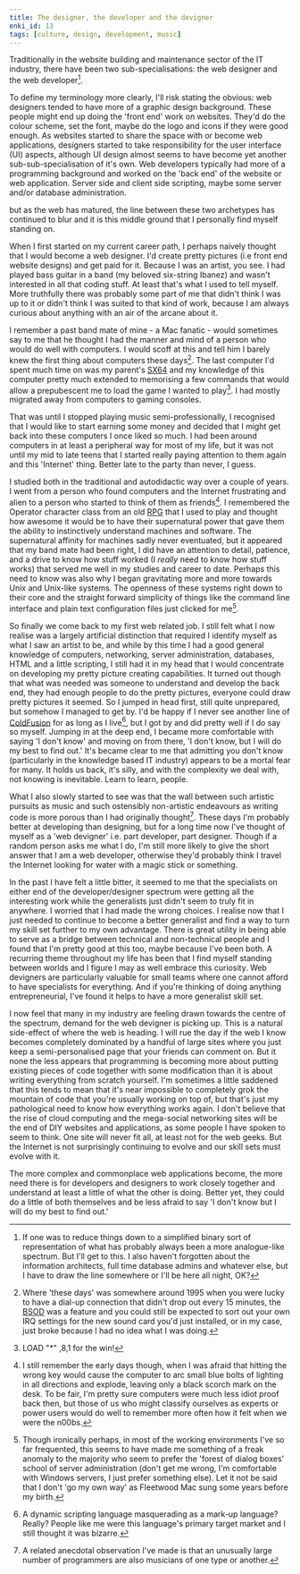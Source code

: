 ```yaml
---
title: The designer, the developer and the devigner
enki_id: 13
tags: [culture, design, development, music]
---
```

Traditionally in the website building and maintenance sector of the IT industry, there have been two sub-specialisations: the web designer and the web developer[^1].

To define my terminology more clearly, I'll risk stating the obvious: web designers tended to have more of a graphic design background. These people might end up doing the 'front end' work on websites. They'd do the colour scheme, set the font, maybe do the logo and icons if they were good enough. As websites started to share the space with or become web applications, designers started to take responsibility for the user interface (UI) aspects, although UI design almost seems to have become yet another sub-sub-specialisation of it's own. Web developers typically had more of a programming background and worked on the 'back end' of the website or web application. Server side and client side scripting, maybe some server and/or database administration.<!--more-->

but as the web has matured, the line between these two archetypes has continued to blur and it is this middle ground that I personally find myself standing on.

When I first started on my current career path, I perhaps naively thought that I would become a web designer. I'd create pretty pictures (i.e front end website designs) and get paid for it. Because I was an artist, you see. I had played bass guitar in a band (my beloved six-string Ibanez) and wasn't interested in all that coding stuff. At least that's what I used to tell myself. More truthfully there was probably some part of me that didn't think I was up to it or didn't think I was suited to that kind of work, because I am always curious about anything with an air of the arcane about it.

I remember a past band mate of mine - a Mac fanatic - would sometimes say to me that he thought I had the manner and mind of a person who would do well with computers. I would scoff at this and tell him I barely knew the first thing about computers these days[^2]. The last computer I'd spent much time on was my parent's [SX64](http://en.wikipedia.org/wiki/SX64) and my knowledge of this computer pretty much extended to memorising a few commands that would allow a prepubescent me to load the game I wanted to play[^3]. I had mostly migrated away from computers to gaming consoles.

That was until I stopped playing music semi-professionally, I recognised that I would like to start earning some money and decided that I might get back into these computers I once liked so much. I had been around computers in at least a peripheral way for most of my life, but it was not until my mid to late teens that I started really paying attention to them again and this 'Internet' thing. Better late to the party than never, I guess.

I studied both in the traditional and autodidactic way over a couple of years. I went from a person who found computers and the Internet frustrating and alien to a person who started to think of them as friends[^4]. I remembered the Operator character class from an old [RPG](http://en.wikipedia.org/wiki/Rifts) that I used to play and thought how awesome it would be to have their supernatural power that gave them the ability to instinctively understand machines and software. The supernatural affinity for machines sadly never eventuated, but it appeared that my band mate had been right, I did have an attention to detail, patience, and a drive to know how stuff worked (I *really* need to know how stuff works) that served me well in my studies and career to date. Perhaps this need to know was also why I began gravitating more and more towards Unix and Unix-like systems. The openness of these systems right down to their core and the straight forward simplicity of things like the command line interface and plain text configuration files just clicked for me[^5].

So finally we come back to my first web related job. I still felt what I now realise was a largely artificial distinction that required I identify myself as what I saw an artist to be, and while by this time I had a good general knowledge of computers, networking, server administration, databases, HTML and a little scripting, I still had it in my head that I would concentrate on developing my pretty picture creating capabilities. It turned out though that what was needed was someone to understand and develop the back end, they had enough people to do the pretty pictures, everyone could draw pretty pictures it seemed. So I jumped in head first, still quite unprepared, but somehow I managed to get by. I'd be happy if I never see another line of [ColdFusion](http://en.wikipedia.org/wiki/ColdFusion_Markup_Language) for as long as I live[^6], but I got by and did pretty well if I do say so myself. Jumping in at the deep end, I became more comfortable with saying 'I don't know' and moving on from there, 'I don't know, but I will do my best to find out.' It's became clear to me that admitting you don't know (particularly in the knowledge based IT industry) appears to be a mortal fear for many. It holds us back, it's silly, and with the complexity we deal with, not knowing is inevitable. Learn to learn, people.

What I also slowly started to see was that the wall between such artistic pursuits as music and such ostensibly non-artistic endeavours as writing code is more porous than I had originally thought[^7]. These days I'm probably better at developing than designing, but for a long time now I've thought of myself as a 'web devigner' i.e. part developer, part designer. Though if a random person asks me what I do, I'm still more likely to give the short answer that I am a web developer, otherwise they'd probably think I travel the Internet looking for water with a magic stick or something.

In the past I have felt a little bitter, it seemed to me that the specialists on either end of the developer/designer spectrum were getting all the interesting work while the generalists just didn't seem to truly fit in anywhere. I worried that I had made the wrong choices. I realise now that I just needed to continue to become a better generalist and find a way to turn my skill set further to my own advantage. There is great utility in being able to serve as a bridge between technical and non-technical people and I found that I'm pretty good at this too, maybe because I've been both. A recurring theme throughout my life has been that I find myself standing between worlds and I figure I may as well embrace this curiosity. Web devigners are particularly valuable for small teams where one cannot afford to have specialists for everything. And if you're thinking of doing anything entrepreneurial, I've found it helps to have a more generalist skill set.

I now feel that many in my industry are feeling drawn towards the centre of the spectrum, demand for the web devigner is picking up. This is a natural side-effect of where the web is heading. I will rue the day if the web I know becomes completely dominated by a handful of large sites where you just keep a semi-personalised page that your friends can comment on. But it none the less appears that programming is becoming more about putting existing pieces of code together with some modification than it is about writing everything from scratch yourself. I'm sometimes a little saddened that this tends to mean that it's near impossible to completely grok the mountain of code that you're usually working on top of, but that's just my pathological need to know how everything works again. I don't believe that the rise of cloud computing and the mega-social networking sites will be the end of DIY websites and applications, as some people I have spoken to seem to think. One site will never fit all, at least not for the web geeks. But the Internet is not surprisingly continuing to evolve and our skill sets must evolve with it.

The more complex and commonplace web applications become, the more need there is for developers and designers to work closely together and understand at least a little of what the other is doing. Better yet, they could do a little of both themselves and be less afraid to say 'I don't know but I will do my best to find out.'

[^1]: If one was to reduce things down to a simplified binary sort of representation of what has probably always been a more analogue-like spectrum. But I'll get to this. I also haven't forgotten about the information architects, full time database admins and whatever else, but I have to draw the line somewhere or I'll be here all night, OK?

[^2]: Where 'these days' was somewhere around 1995 when you were lucky to have a dial-up connection that didn't drop out every 15 minutes, the [BSOD](http://en.wikipedia.org/wiki/Bsod) was a feature and you could still be expected to sort out your own IRQ settings for the new sound card you'd just installed, or in my case, just broke because I had no idea what I was doing.

[^3]: LOAD "*" ,8,1 for the win!

[^4]: I still remember the early days though, when I was afraid that hitting the wrong key would cause the computer to arc small blue bolts of lighting in all directions and explode, leaving only a black scorch mark on the desk. To be fair, I'm pretty sure computers were much less idiot proof back then, but those of us who might classify ourselves as experts or power users would do well to remember more often how it felt when we were the n00bs.

[^5]: Though ironically perhaps, in most of the working environments I've so far frequented, this seems to have made me something of a freak anomaly to the majority who seem to prefer the 'forest of dialog boxes' school of server administration (don't get me wrong, I'm comfortable with Windows servers, I just prefer something else). Let it not be said that I don't 'go my own way' as Fleetwood Mac sung some years before my birth.

[^6]: A dynamic scripting language masquerading as a mark-up language? Really? People like me were this language's primary target market and I still thought it was bizarre.

[^7]: A related anecdotal observation I've made is that an unusually large number of programmers are also musicians of one type or another.
